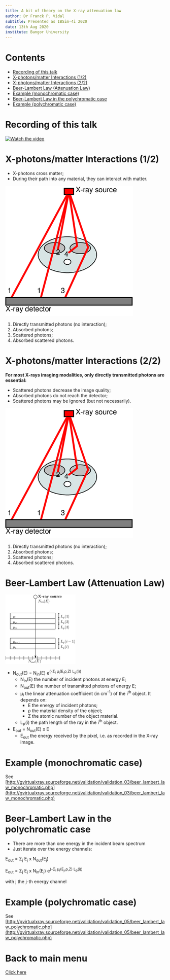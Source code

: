 ```yaml
---
title: A bit of theory on the X-ray attenuation law
author: Dr Franck P. Vidal
subtitle: Presented as IBSim-4i 2020
date: 13th Aug 2020
institute: Bangor University
---
```


# Contents

- [Recording of this talk](#Recording-of-this-talk)
- [X-photons/matter Interactions (1/2)](#X-photonsmatter-Interactions-12)
- [X-photons/matter Interactions (2/2)](#X-photonsmatter-Interactions-22)
- [Beer-Lambert Law (Attenuation Law)](#Beer-Lambert-Law-Attenuation-Law)
- [Example (monochromatic case)](#Example-monochromatic-case)
- [Beer-Lambert Law in the polychromatic case](#Beer-Lambert-Law-in-the-polychromatic-case)
- [Example (polychromatic case)](#Example-polychromatic-case)

# Recording of this talk

[![Watch the video](https://img.youtube.com/vi/C9uglfLAm-g/0.jpg)](https://youtu.be/C9uglfLAm-g "A bit of theory on the X-ray attenuation law")


# X-photons/matter Interactions (1/2)

- X-photons cross matter;
- During their path into any material, they can interact with matter.

![*Illustration of X-ray photon/matter interaction*](img/interactions.png)

1. Directly transmitted photons (no interaction);
2. Absorbed photons;
3. Scattered photons;
4. Absorbed scattered photons.

# X-photons/matter Interactions (2/2)

**For most X-rays imaging modalities, only directly transmitted photons are essential:**

- Scattered photons decrease the image quality;
- Absorbed photons do not reach the detector;
- Scattered photons may be ignored (but not necessarily).

![*Illustration of X-ray photon/matter interaction*](img/interactions.png)

1. Directly transmitted photons (no interaction);
2. Absorbed photons;
3. Scattered photons;
4. Absorbed scattered photons.


# Beer-Lambert Law (Attenuation Law)


![*Illustration of the Beer-Lambert law*](img/attenuation.png)

- N<sub>out</sub>(E) = N<sub>in</sub>(E) e<sup>(-&Sigma;<sub>i</sub> &mu;<sub>i</sub>(E,&rho;,Z) L<sub>p</sub>(i))</sup>
  - N<sub>in</sub>(E) the number of incident photons at energy E;
  - N<sub>out</sub>(E) the number of transmitted photons of energy E;
  - &mu;<sub>i</sub> the linear attenuation coefficient (in cm<sup>-1</sup>) of the i<sup>th</sup> object. It depends on:
    - E the energy of incident photons;
    - &rho; the material density of the object;
    - Z the atomic number of the object material.
  - L<sub>p</sub>(i) the path length of the ray in the i<sup>th</sup> object.
- E<sub>out</sub> = N<sub>out</sub>(E) x E
  - E<sub>out</sub> the energy received by the pixel, i.e. as recorded in the X-ray image.

# Example (monochromatic case)

See [http://gvirtualxray.sourceforge.net/validation/validation_03/beer_lambert_law_monochromatic.php](http://gvirtualxray.sourceforge.net/validation/validation_03/beer_lambert_law_monochromatic.php)

# Beer-Lambert Law in the polychromatic case

- There are more than one energy in the incident beam spectrum
- Just iterate over the energy channels:

E<sub>out</sub> = &Sigma;<sub>j</sub> E<sub>j</sub> x N<sub>out</sub>(E<sub>j</sub>)

E<sub>out</sub> = &Sigma;<sub>j</sub> E<sub>j</sub> x N<sub>in</sub>(E<sub>j</sub>) e<sup>(-&Sigma;<sub>i</sub> &mu;<sub>i</sub>(E<sub>j</sub>,&rho;,Z) L<sub>p</sub>(i))</sup>

with j the j-th energy channel


# Example (polychromatic case)

See [http://gvirtualxray.sourceforge.net/validation/validation_05/beer_lambert_law_polychromatic.php](http://gvirtualxray.sourceforge.net/validation/validation_05/beer_lambert_law_polychromatic.php)

# Back to main menu

[Click here](../README.md)
